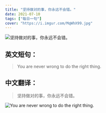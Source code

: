 ```yaml
---
title: "坚持做对的事，你永远不会错。"
date: 2021-07-10
tags: ["每日一句"]
cover: "https://i.imgur.com/MqWhX99.jpg"
---
```


![坚持做对的事，你永远不会错。](https://i.imgur.com/lE5xUJd.jpg)

## 英文短句：
> You are never wrong to do the right thing.

<!--more-->

## 中文翻译：
> 坚持做对的事，你永远不会错。

![You are never wrong to do the right thing.](https://i.imgur.com/ahEFDjX.jpg)

